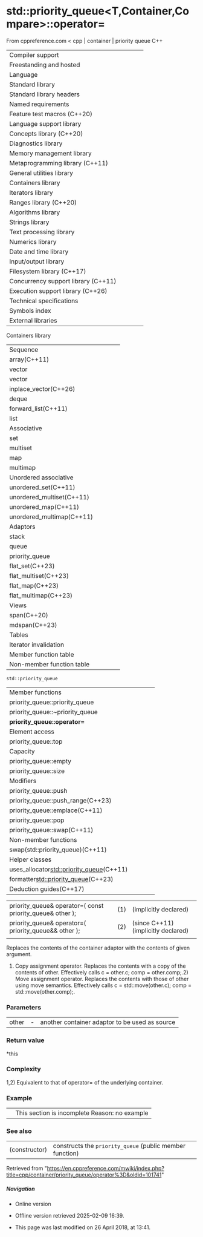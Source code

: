 # std::priority_queue<T,Container,Compare>::operator=

From cppreference.com
< cpp‎ | container‎ | priority queue
C++

|  |  |  |  |  |
| --- | --- | --- | --- | --- |
| Compiler support | | | | |
| Freestanding and hosted | | | | |
| Language | | | | |
| Standard library | | | | |
| Standard library headers | | | | |
| Named requirements | | | | |
| Feature test macros (C++20) | | | | |
| Language support library | | | | |
| Concepts library (C++20) | | | | |
| Diagnostics library | | | | |
| Memory management library | | | | |
| Metaprogramming library (C++11) | | | | |
| General utilities library | | | | |
| Containers library | | | | |
| Iterators library | | | | |
| Ranges library (C++20) | | | | |
| Algorithms library | | | | |
| Strings library | | | | |
| Text processing library | | | | |
| Numerics library | | | | |
| Date and time library | | | | |
| Input/output library | | | | |
| Filesystem library (C++17) | | | | |
| Concurrency support library (C++11) | | | | |
| Execution support library (C++26) | | | | |
| Technical specifications | | | | |
| Symbols index | | | | |
| External libraries | | | | |

Containers library

|  |  |  |  |  |
| --- | --- | --- | --- | --- |
| Sequence | | | | |
| array(C++11) | | | | |
| vector | | | | |
| vector<bool> | | | | |
| inplace_vector(C++26) | | | | |
| deque | | | | |
| forward_list(C++11) | | | | |
| list | | | | |
| Associative | | | | |
| set | | | | |
| multiset | | | | |
| map | | | | |
| multimap | | | | |
| Unordered associative | | | | |
| unordered_set(C++11) | | | | |
| unordered_multiset(C++11) | | | | |
| unordered_map(C++11) | | | | |
| unordered_multimap(C++11) | | | | |
| Adaptors | | | | |
| stack | | | | |
| queue | | | | |
| priority_queue | | | | |
| flat_set(C++23) | | | | |
| flat_multiset(C++23) | | | | |
| flat_map(C++23) | | | | |
| flat_multimap(C++23) | | | | |
| Views | | | | |
| span(C++20) | | | | |
| mdspan(C++23) | | | | |
| Tables | | | | |
| Iterator invalidation | | | | |
| Member function table | | | | |
| Non-member function table | | | | |

`std::priority_queue`

|  |  |  |  |  |
| --- | --- | --- | --- | --- |
| Member functions | | | | |
| priority_queue::priority_queue | | | | |
| priority_queue::~priority_queue | | | | |
| ****priority_queue::operator=**** | | | | |
| Element access | | | | |
| priority_queue::top | | | | |
| Capacity | | | | |
| priority_queue::empty | | | | |
| priority_queue::size | | | | |
| Modifiers | | | | |
| priority_queue::push | | | | |
| priority_queue::push_range(C++23) | | | | |
| priority_queue::emplace(C++11) | | | | |
| priority_queue::pop | | | | |
| priority_queue::swap(C++11) | | | | |
| Non-member functions | | | | |
| swap(std::priority_queue)(C++11) | | | | |
| Helper classes | | | | |
| uses_allocator<std::priority_queue>(C++11) | | | | |
| formatter<std::priority_queue>(C++23) | | | | |
| Deduction guides(C++17) | | | | |

|  |  |  |
| --- | --- | --- |
| priority_queue& operator=( const priority_queue& other ); | (1) | (implicitly declared) |
| priority_queue& operator=( priority_queue&& other ); | (2) | (since C++11)  (implicitly declared) |
|  |  |  |

Replaces the contents of the container adaptor with the contents of given argument.

1) Copy assignment operator. Replaces the contents with a copy of the contents of other. Effectively calls c = other.c; comp = other.comp;.2) Move assignment operator. Replaces the contents with those of other using move semantics. Effectively calls c = std::move(other.c); comp = std::move(other.comp);.

### Parameters

|  |  |  |
| --- | --- | --- |
| other | - | another container adaptor to be used as source |

### Return value

\*this

### Complexity

1,2) Equivalent to that of operator= of the underlying
container.

### Example

|  |  |
| --- | --- |
|  | This section is incomplete Reason: no example |

### See also

|  |  |
| --- | --- |
| (constructor) | constructs the `priority_queue`   (public member function) |

Retrieved from "<https://en.cppreference.com/mwiki/index.php?title=cpp/container/priority_queue/operator%3D&oldid=101741>"

##### Navigation

- Online version
- Offline version retrieved 2025-02-09 16:39.

- This page was last modified on 26 April 2018, at 13:41.